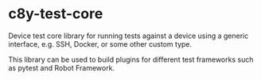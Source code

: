 # c8y-test-core

Device test core library for running tests against a device using a generic interface, e.g. SSH, Docker, or some other custom type.

This library can be used to build plugins for different test frameworks such as pytest and Robot Framework.
